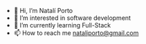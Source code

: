 - 👋 Hi, I’m Natalí Porto
- 👀 I’m interested in software development
- 🌱 I’m currently learning Full-Stack 
- 📫 How to reach me nataliporto@gmail.com

<!---
nataliporto/nataliporto is a ✨ special ✨ repository because its `README.md` (this file) appears on your GitHub profile.
You can click the Preview link to take a look at your changes.
--->

